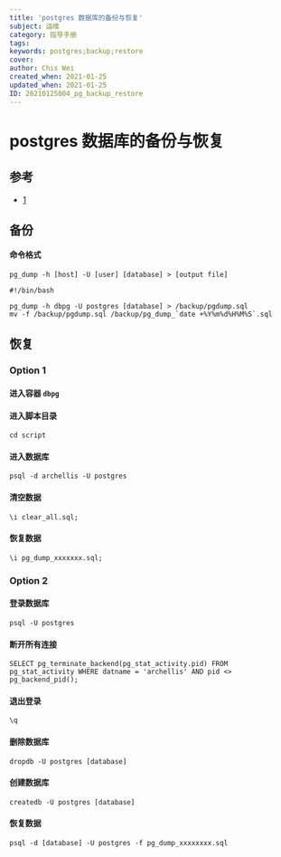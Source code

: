```yaml
---
title: 'postgres 数据库的备份与恢复'
subject: 运维
category: 指导手册
tags: 
keywords: postgres;backup;restore
cover: 
author: Chis Wei
created_when: 2021-01-25
updated_when: 2021-01-25
ID: 20210125004_pg_backup_restore
---
```


# postgres 数据库的备份与恢复

## 参考

- [1](https://www.jianshu.com/p/0602d5c77b8f?tdsourcetag=s_pcqq_aiomsg)

## 备份

#### 命令格式

```
pg_dump -h [host] -U [user] [database] > [output file]
```

```
#!/bin/bash

pg_dump -h dbpg -U postgres [database] > /backup/pgdump.sql
mv -f /backup/pgdump.sql /backup/pg_dump_`date +%Y%m%d%H%M%S`.sql
```

## 恢复

### Option 1

#### 进入容器 `dbpg`
#### 进入脚本目录

```
cd script
```

#### 进入数据库

```
psql -d archellis -U postgres
```

#### 清空数据

```
\i clear_all.sql;
```

#### 恢复数据

```
\i pg_dump_xxxxxxx.sql;
```

### Option 2

#### 登录数据库

```
psql -U postgres 
```

#### 断开所有连接

```
SELECT pg_terminate_backend(pg_stat_activity.pid) FROM pg_stat_activity WHERE datname = 'archellis' AND pid <> pg_backend_pid();
```

#### 退出登录

```
\q
```

#### 删除数据库

```
dropdb -U postgres [database]
```

#### 创建数据库

```
createdb -U postgres [database]
```

#### 恢复数据

```
psql -d [database] -U postgres -f pg_dump_xxxxxxxx.sql
```
